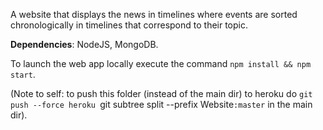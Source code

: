A website that displays the news in timelines where events are sorted chronologically in timelines that correspond to their topic.

**Dependencies**: NodeJS, MongoDB.

To launch the web app locally execute the command `npm install && npm start`.

(Note to self: to push this folder (instead of the main dir) to heroku do `git push --force heroku `git subtree split --prefix Website`:master` in the main dir).